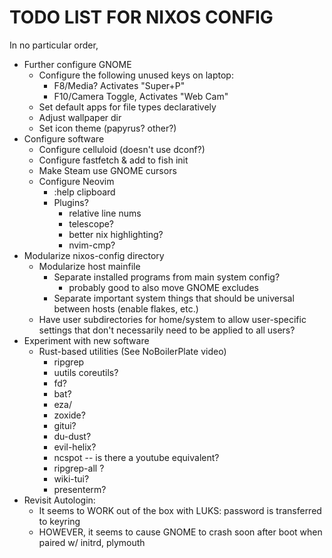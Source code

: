 # TODO LIST FOR NIXOS CONFIG

In no particular order,

- Further configure GNOME
    - Configure the following unused keys on laptop:
        - F8/Media? Activates "Super+P"
        - F10/Camera Toggle, Activates "Web Cam"
    - Set default apps for file types declaratively
    - Adjust wallpaper dir
    - Set icon theme (papyrus? other?)
- Configure software
    - Configure celluloid (doesn't use dconf?)
    - Configure fastfetch & add to fish init
    - Make Steam use GNOME cursors
    - Configure Neovim
        - :help clipboard
        - Plugins?
            - relative line nums
            - telescope?
            - better nix highlighting?
            - nvim-cmp?
- Modularize nixos-config directory
    - Modularize host mainfile
        - Separate installed programs from main system config?
            - probably good to also move GNOME excludes
        - Separate important system things that should be universal between hosts (enable flakes, etc.)
    - Have user subdirectories for home/system to allow user-specific settings that don't necessarily need to be applied to all users?
- Experiment with new software
    - Rust-based utilities (See NoBoilerPlate video)
        - ripgrep
        - uutils coreutils?
        - fd?
        - bat?
        - eza/
        - zoxide? 
        - gitui?
        - du-dust?
        - evil-helix?
        - ncspot -- is there a youtube equivalent?
        - ripgrep-all ?
        - wiki-tui?
        - presenterm?
- Revisit Autologin:
    - It seems to WORK out of the box with LUKS: password is transferred to keyring
    - HOWEVER, it seems to cause GNOME to crash soon after boot when paired w/ initrd, plymouth
